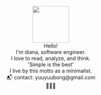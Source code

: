 <div id="header" align="center">
  <img src="https://media.giphy.com/media/G74LKP9zsfLInmz3H6/giphy.gif" width="100"/>
</div>


<div align = "center">
Hello!<br/>
I'm diana, software engineer. <br/>
I love to read, analyze, and think. <br/>
'Simple is the best'  <br/> 
I live by this motto as a minimalist.<br/>
📬 contact: yuuyuubong@gmail.com<br/>
🐎🐎🐎
<br/>
 

